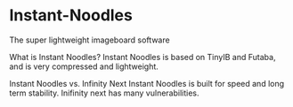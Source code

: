 # Instant-Noodles
The super lightweight imageboard software

What is Instant Noodles?
Instant Noodles is based on TinyIB and Futaba, and is very compressed and lightweight.

Instant Noodles vs. Infinity Next
Instant Noodles is built for speed and long term stability. Inifinity next has many vulnerabilities.
